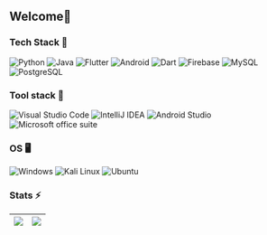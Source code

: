 ## Welcome👋

### Tech Stack 🔧

![Python](https://img.shields.io/badge/Python-3776AB?style=flat&logo=python&logoColor=white)
![Java](https://img.shields.io/badge/Java-ED8B00?style=flat&logo=openjdk&logoColor=white)
![Flutter](https://img.shields.io/badge/Flutter-02569B?style=flat&logo=flutter&logoColor=white)
![Android](https://img.shields.io/badge/Android-3DDC84.svg?style=flat&logo=Android&logoColor=white)
![Dart](https://img.shields.io/badge/Dart-0175C2.svg?style=flat&logo=Dart&logoColor=white)
![Firebase](https://img.shields.io/badge/Firebase-FFCA28.svg?style=flat&logo=Firebase&logoColor=black)
![MySQL](https://img.shields.io/badge/MySQL-4479A1.svg?style=flat&logo=MySQL&logoColor=white)
![PostgreSQL](https://img.shields.io/badge/PostgreSQL-4169E1.svg?style=flat&logo=PostgreSQL&logoColor=white)

### Tool stack 🧰

  ![Visual Studio Code](https://img.shields.io/badge/Visual%20Studio%20Code-007ACC.svg?style=flat&logo=Visual-Studio-Code&logoColor=white)
  ![IntelliJ IDEA](https://img.shields.io/badge/IntelliJ%20IDEA-000000.svg?style=flat&logo=IntelliJ-IDEA&logoColor=white)
  ![Android Studio](https://img.shields.io/badge/Android_Studio-3DDC84?style=flat&logo=android-studio&logoColor=white)
  ![Microsoft office suite](https://img.shields.io/badge/Microsoft%20Office-D83B01.svg?style=flat&logo=Microsoft-Office&logoColor=white)
  
### OS 🖥️

  ![Windows](https://img.shields.io/badge/Windows-0078D4.svg?style=flat&logo=Windows&logoColor=white)
  ![Kali Linux](https://img.shields.io/badge/Kali%20Linux-557C94.svg?style=flat&logo=Kali-Linux&logoColor=white)
  ![Ubuntu](https://img.shields.io/badge/Ubuntu-E95420.svg?style=flat&logo=Ubuntu&logoColor=white)
 
### Stats ⚡
| <img src="https://github-readme-stats.vercel.app/api?username=AltTheo&show_icons=true&theme=github_dark"> | <img src="https://github-readme-stats.vercel.app/api/top-langs/?username=AltTheo&layout=compact&langs_count=8&exclude_repo=Unity101&theme=github_dark"> |
| - | - |
  
<!--
**AltTheo/AltTheo** is a ✨ _special_ ✨ repository because its `README.md` (this file) appears on your GitHub profile.

Here are some ideas to get you started:

- 🔭 I’m currently working on ...
- 🌱 I’m currently learning ...
- 👯 I’m looking to collaborate on ...
- 🤔 I’m looking for help with ...
- 💬 Ask me about ...
- 📫 How to reach me: ...
- 😄 Pronouns: ...
- ⚡ Fun fact: ...
-->
